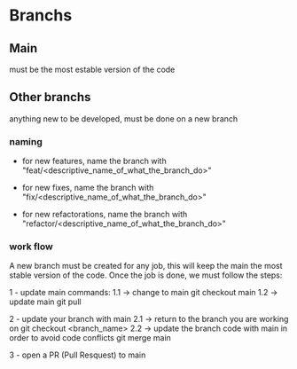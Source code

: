 # Branchs

## Main

must be the most estable version of the code

## Other branchs

anything new to be developed, must be done on a new branch

### naming

- for new features, name the branch with "feat/<descriptive_name_of_what_the_branch_do>"

- for new fixes, name the branch with "fix/<descriptive_name_of_what_the_branch_do>"

- for new refactorations, name the branch with "refactor/<descriptive_name_of_what_the_branch_do>"

### work flow

A new branch must be created for any job, this will keep the main the most stable version of the code. Once the job is done, we must follow the steps:

1 - update main
commands: 
  1.1 -> change to main
      git checkout main 
  1.2 -> update main
      git pull

2 - update your branch with main
  2.1 -> return to the branch you are working on
      git checkout <branch_name>
  2.2 -> update the branch code with main in order to avoid code conflicts
      git merge main

3 - open a PR (Pull Resquest) to main
  